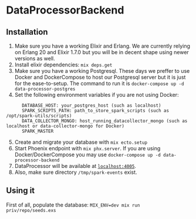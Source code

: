 # DataProcessorBackend

## Installation

1. Make sure you have a working Elixir and Erlang. We are currently relying on
Erlang 20 and Elixir 1.7.0 but you will be in decent shape using newer
versions as well.
2. Install elixir dependencies: `mix deps.get`
3. Make sure you have a working Postgresql. These days we preffer to use Docker
and DockerCompose to host our Postgresql server but it is just for the
ease-to-setup. The command to run it is `docker-compose up -d data-processor-postgres`
4. Set the following environment variables if you are not using Docker:
```
      DATABASE_HOST: your_postgres_host (such as localhost)
      SPARK_SCRIPTS_PATH: path_to_store_spark_scripts (such as /opt/spark-utils/scripts)
      DATA_COLLECTOR_MONGO: host_running_datacollector_mongo (such as localhost or data-collector-mongo for Docker)
      SPARK_MASTER
```
5. Create and migrate your database with `mix ecto.setup`
6. Start Phoenix endpoint with `mix phx.server`. If you are using Docker/DockerCompose
you may use `docker-compose up -d data-processor-backend`
7. DataProcessor will be available at [`localhost:4005`](http://localhost:4005).
8. Also, make sure directory `/tmp/spark-events` exist.

## Using it

First of all, populate the database:
`MIX_ENV=dev mix run priv/repo/seeds.exs`

